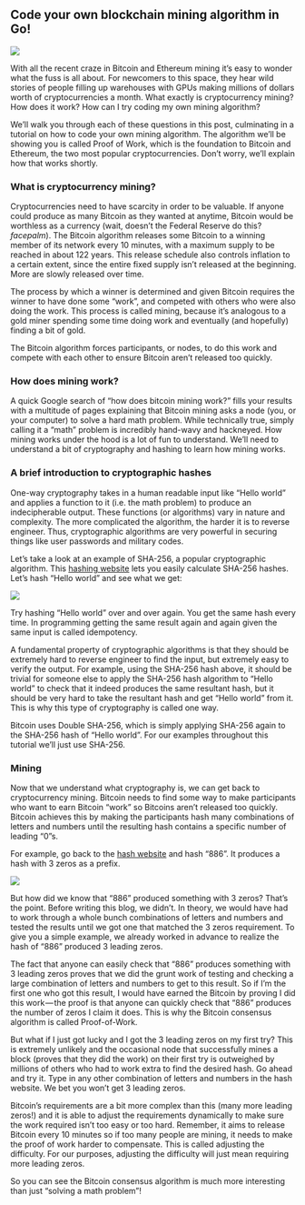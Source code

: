 ## Code your own blockchain mining algorithm in Go!

![](https://cdn-images-1.medium.com/max/800/1*zwlWlWAwTRxaoKkds63rfQ.png)

With all the recent craze in Bitcoin and Ethereum mining it’s easy to wonder what the fuss is all about. For newcomers to this space, they hear wild stories of people filling up warehouses with GPUs making millions of dollars worth of cryptocurrencies a month. What exactly is cryptocurrency mining? How does it work? How can I try coding my own mining algorithm?


We’ll walk you through each of these questions in this post, culminating in a tutorial on how to code your own mining algorithm. The algorithm we’ll be showing you is called Proof of Work, which is the foundation to Bitcoin and Ethereum, the two most popular cryptocurrencies. Don’t worry, we’ll explain how that works shortly.


### What is cryptocurrency mining?
Cryptocurrencies need to have scarcity in order to be valuable. If anyone could produce as many Bitcoin as they wanted at anytime, Bitcoin would be worthless as a currency (wait, doesn’t the Federal Reserve do this? *facepalm*). The Bitcoin algorithm releases some Bitcoin to a winning member of its network every 10 minutes, with a maximum supply to be reached in about 122 years. This release schedule also controls inflation to a certain extent, since the entire fixed supply isn’t released at the beginning. More are slowly released over time.

The process by which a winner is determined and given Bitcoin requires the winner to have done some “work”, and competed with others who were also doing the work. This process is called mining, because it’s analogous to a gold miner spending some time doing work and eventually (and hopefully) finding a bit of gold.

The Bitcoin algorithm forces participants, or nodes, to do this work and compete with each other to ensure Bitcoin aren’t released too quickly.

### How does mining work?
A quick Google search of “how does bitcoin mining work?” fills your results with a multitude of pages explaining that Bitcoin mining asks a node (you, or your computer) to solve a hard math problem. While technically true, simply calling it a “math” problem is incredibly hand-wavy and hackneyed. How mining works under the hood is a lot of fun to understand. We’ll need to understand a bit of cryptography and hashing to learn how mining works.

### A brief introduction to cryptographic hashes
One-way cryptography takes in a human readable input like “Hello world” and applies a function to it (i.e. the math problem) to produce an indecipherable output. These functions (or algorithms) vary in nature and complexity. The more complicated the algorithm, the harder it is to reverse engineer. Thus, cryptographic algorithms are very powerful in securing things like user passwords and military codes.

Let’s take a look at an example of SHA-256, a popular cryptographic algorithm. This [hashing website](http://www.xorbin.com/tools/sha256-hash-calculator) lets you easily calculate SHA-256 hashes. Let’s hash “Hello world” and see what we get:

![](https://cdn-images-1.medium.com/max/800/1*_qWZ8MB6pKezY_76qPjEjA.png)

Try hashing “Hello world” over and over again. You get the same hash every time. In programming getting the same result again and again given the same input is called idempotency.

A fundamental property of cryptographic algorithms is that they should be extremely hard to reverse engineer to find the input, but extremely easy to verify the output. For example, using the SHA-256 hash above, it should be trivial for someone else to apply the SHA-256 hash algorithm to “Hello world” to check that it indeed produces the same resultant hash, but it should be very hard to take the resultant hash and get “Hello world” from it. This is why this type of cryptography is called one way.

Bitcoin uses Double SHA-256, which is simply applying SHA-256 again to the SHA-256 hash of “Hello world”. For our examples throughout this tutorial we’ll just use SHA-256.

### Mining

Now that we understand what cryptography is, we can get back to cryptocurrency mining. Bitcoin needs to find some way to make participants who want to earn Bitcoin “work” so Bitcoins aren’t released too quickly. Bitcoin achieves this by making the participants hash many combinations of letters and numbers until the resulting hash contains a specific number of leading “0”s.

For example, go back to the [hash website](http://www.xorbin.com/tools/sha256-hash-calculator) and hash “886”. It produces a hash with 3 zeros as a prefix.

![](https://cdn-images-1.medium.com/max/800/1*5l3FgMIR5Gn_AUZ1X5mW9Q.png)

But how did we know that “886” produced something with 3 zeros? That’s the point. Before writing this blog, we didn’t. In theory, we would have had to work through a whole bunch combinations of letters and numbers and tested the results until we got one that matched the 3 zeros requirement. To give you a simple example, we already worked in advance to realize the hash of “886” produced 3 leading zeros.

The fact that anyone can easily check that “886” produces something with 3 leading zeros proves that we did the grunt work of testing and checking a large combination of letters and numbers to get to this result. So if I’m the first one who got this result, I would have earned the Bitcoin by proving I did this work — the proof is that anyone can quickly check that “886” produces the number of zeros I claim it does. This is why the Bitcoin consensus algorithm is called Proof-of-Work.


But what if I just got lucky and I got the 3 leading zeros on my first try? This is extremely unlikely and the occasional node that successfully mines a block (proves that they did the work) on their first try is outweighed by millions of others who had to work extra to find the desired hash. Go ahead and try it. Type in any other combination of letters and numbers in the hash website. We bet you won’t get 3 leading zeros.

Bitcoin’s requirements are a bit more complex than this (many more leading zeros!) and it is able to adjust the requirements dynamically to make sure the work required isn’t too easy or too hard. Remember, it aims to release Bitcoin every 10 minutes so if too many people are mining, it needs to make the proof of work harder to compensate. This is called adjusting the difficulty. For our purposes, adjusting the difficulty will just mean requiring more leading zeros.

So you can see the Bitcoin consensus algorithm is much more interesting than just “solving a math problem”!

